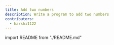 ```yaml
---
title: Add two numbers
description: Write a program to add two numbers
contributors:
  - harshi1122
---
```


import README from "./README.md"

<README />
